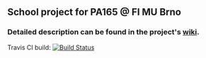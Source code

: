 ## School project for PA165 @ FI MU Brno

### Detailed description can be found in the project's [wiki](https://github.com/mseleng/Kodemon/wiki).

Travis CI build:
[![Build Status](https://travis-ci.org/mseleng/Kodemon.svg?branch=master)](https://travis-ci.org/mseleng/Kodemon)